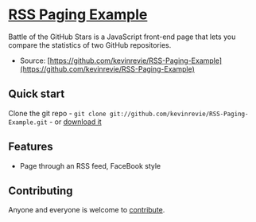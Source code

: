 # [RSS Paging Example](https://github.com/kevinrevie/RSS-Paging-Example)

Battle of the GitHub Stars is a JavaScript front-end page that lets you compare the statistics of two GitHub repositories.

* Source: [https://github.com/kevinrevie/RSS-Paging-Example](https://github.com/kevinrevie/RSS-Paging-Example)


## Quick start

Clone the git repo - `git clone git://github.com/kevinrevie/RSS-Paging-Example.git` -
or [download it](https://github.com/kevinrevie/RSS-Paging-Example/zipball/master)


## Features

* Page through an RSS feed, FaceBook style


## Contributing

Anyone and everyone is welcome to [contribute](CONTRIBUTING.md).
